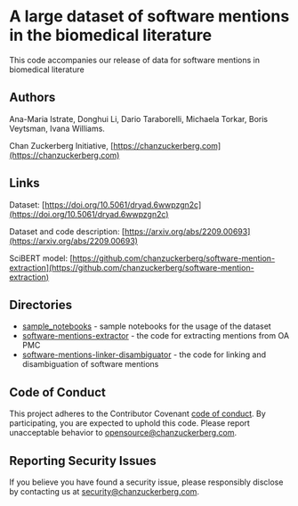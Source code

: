 # A large dataset of software mentions in the biomedical literature

This code accompanies our release of data for software mentions in biomedical literature

## Authors

Ana-Maria Istrate,
Donghui Li,
Dario Taraborelli,
Michaela Torkar,
Boris Veytsman,
Ivana Williams.

Chan Zuckerberg Initiative, [https://chanzuckerberg.com](https://chanzuckerberg.com) 

## Links

Dataset: [https://doi.org/10.5061/dryad.6wwpzgn2c](https://doi.org/10.5061/dryad.6wwpzgn2c)

Dataset and code description: [https://arxiv.org/abs/2209.00693](https://arxiv.org/abs/2209.00693)

SciBERT model: [https://github.com/chanzuckerberg/software-mention-extraction](https://github.com/chanzuckerberg/software-mention-extraction)

## Directories

* [sample_notebooks](sample_notebooks) - sample notebooks for the usage of the dataset
* [software-mentions-extractor](software-mentions-extractor) - the code for extracting mentions from OA PMC
* [software-mentions-linker-disambiguator](software-mentions-linker-disambiguator) - the code for linking and disambiguation of software mentions


## Code of Conduct

This project adheres to the Contributor Covenant [code of conduct](https://github.com/chanzuckerberg/.github/blob/master/CODE_OF_CONDUCT.md). By participating, you are expected to uphold this code. Please report unacceptable behavior to [opensource@chanzuckerberg.com](mailto:opensource@chanzuckerberg.com).

## Reporting Security Issues

If you believe you have found a security issue, please responsibly disclose by contacting us at [security@chanzuckerberg.com](mailto:security@chanzuckerberg.com).
